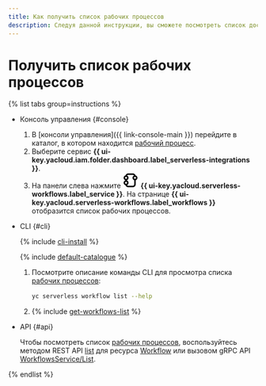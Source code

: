 ```yaml
---
title: Как получить список рабочих процессов
description: Следуя данной инструкции, вы сможете посмотреть список доступных рабочих процессов {{ sw-full-name }}.
---
```


# Получить список рабочих процессов

{% list tabs group=instructions %}

- Консоль управления {#console}

  1. В [консоли управления]({{ link-console-main }}) перейдите в каталог, в котором находится [рабочий процесс](../../../concepts/workflows/workflow.md).
  1. Выберите сервис **{{ ui-key.yacloud.iam.folder.dashboard.label_serverless-integrations }}**.
  1. На панели слева нажмите ![image](../../../../_assets/console-icons/graph-node.svg) **{{ ui-key.yacloud.serverless-workflows.label_service }}**. На странице **{{ ui-key.yacloud.serverless-workflows.label_workflows }}** отобразится список рабочих процессов.

- CLI {#cli}

  {% include [cli-install](../../../../_includes/cli-install.md) %}

  {% include [default-catalogue](../../../../_includes/default-catalogue.md) %}

  1. Посмотрите описание команды CLI для просмотра списка [рабочих процессов](../../../concepts/workflows/workflow.md):

      ```bash
      yc serverless workflow list --help
      ```

  1. {% include [get-workflows-list](../../../../_includes/serverless-integrations/get-workflows-list.md) %}

- API {#api}

  Чтобы посмотреть список [рабочих процессов](../../../concepts/workflows/workflow.md), воспользуйтесь методом REST API [list](../../../../serverless-integrations/workflows/api-ref/Workflow/list.md) для ресурса [Workflow](../../../../serverless-integrations/workflows/api-ref/Workflow/index.md) или вызовом gRPC API [WorkflowsService/List](../../../../serverless-integrations/workflows/api-ref/grpc/Workflow/list.md).

{% endlist %}